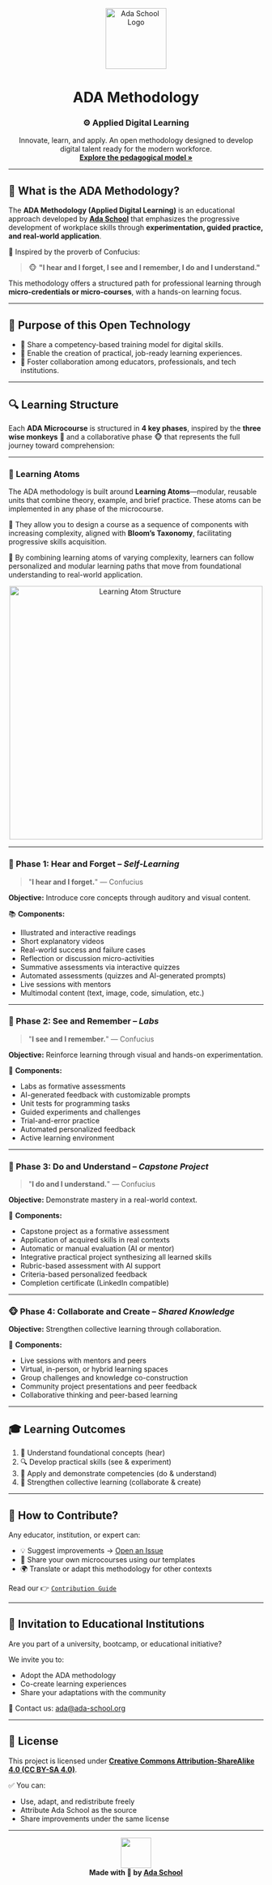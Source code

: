 <p align="center">
  <img src="https://avatars.githubusercontent.com/u/61118853?s=400&u=33dd0f8a4cc4f6f48e006866dc36555525181483&v=4" width="120" alt="Ada School Logo">
</p>

<h1 align="center">ADA Methodology</h1>
<h3 align="center">⚙️ Applied Digital Learning</h3>

<p align="center">
  Innovate, learn, and apply. An open methodology designed to develop digital talent ready for the modern workforce.
  <br />
  <a href="#learning-structure"><strong>Explore the pedagogical model »</strong></a>
</p>

---

## 🌱 What is the ADA Methodology?

The **ADA Methodology (Applied Digital Learning)** is an educational approach developed by <a href="https://ada-school.org/" target="_blank"><strong>Ada School</strong></a> that emphasizes the progressive development of workplace skills through **experimentation, guided practice, and real-world application**.

📜 Inspired by the proverb of Confucius:

> 🐵 **"I hear and I forget, I see and I remember, I do and I understand."**

This methodology offers a structured path for professional learning through **micro-credentials or micro-courses**, with a hands-on learning focus.

---

## 🌟 Purpose of this Open Technology

- 📖 Share a competency-based training model for digital skills.
- 🧠 Enable the creation of practical, job-ready learning experiences.
- 🤝 Foster collaboration among educators, professionals, and tech institutions.

---

## 🔍 Learning Structure

Each **ADA Microcourse** is structured in **4 key phases**, inspired by the **three wise monkeys** 🐒 and a collaborative phase 🐵 that represents the full journey toward comprehension:

---

### 🧬 Learning Atoms

The ADA methodology is built around **Learning Atoms**—modular, reusable units that combine theory, example, and brief practice. These atoms can be implemented in any phase of the microcourse.

📌 They allow you to design a course as a sequence of components with increasing complexity, aligned with **Bloom’s Taxonomy**, facilitating progressive skills acquisition.

🔗 By combining learning atoms of varying complexity, learners can follow personalized and modular learning paths that move from foundational understanding to real-world application.

<p align="center">
  <img src="./img/ada-learning-atom.svg" alt="Learning Atom Structure" width="500">
</p>

---

### 🙊 Phase 1: Hear and Forget – *Self-Learning*  
> "**I hear and I forget.**" — Confucius

**Objective:** Introduce core concepts through auditory and visual content.

📚 **Components:**
- Illustrated and interactive readings
- Short explanatory videos
- Real-world success and failure cases
- Reflection or discussion micro-activities
- Summative assessments via interactive quizzes
- Automated assessments (quizzes and AI-generated prompts)
- Live sessions with mentors
- Multimodal content (text, image, code, simulation, etc.)

---

### 🙈 Phase 2: See and Remember – *Labs*  
> "**I see and I remember.**" — Confucius

**Objective:** Reinforce learning through visual and hands-on experimentation.

🧪 **Components:**
- Labs as formative assessments
- AI-generated feedback with customizable prompts
- Unit tests for programming tasks
- Guided experiments and challenges
- Trial-and-error practice
- Automated personalized feedback
- Active learning environment

---

### 🙉 Phase 3: Do and Understand – *Capstone Project*  
> "**I do and I understand.**" — Confucius

**Objective:** Demonstrate mastery in a real-world context.

🚀 **Components:**
- Capstone project as a formative assessment
- Application of acquired skills in real contexts
- Automatic or manual evaluation (AI or mentor)
- Integrative practical project synthesizing all learned skills
- Rubric-based assessment with AI support
- Criteria-based personalized feedback
- Completion certificate (LinkedIn compatible)

---

### 🐵 Phase 4: Collaborate and Create – *Shared Knowledge*  

**Objective:** Strengthen collective learning through collaboration.

🤝 **Components:**
- Live sessions with mentors and peers
- Virtual, in-person, or hybrid learning spaces
- Group challenges and knowledge co-construction
- Community project presentations and peer feedback
- Collaborative thinking and peer-based learning

---

## 🎓 Learning Outcomes

1. 🧠 Understand foundational concepts (hear)
2. 🔍 Develop practical skills (see & experiment)
3. 💪 Apply and demonstrate competencies (do & understand)
4. 🤝 Strengthen collective learning (collaborate & create)

---

## 🤝 How to Contribute?

Any educator, institution, or expert can:

- 💡 Suggest improvements → [Open an Issue](./.github/ISSUE_TEMPLATE.md)
- 📝 Share your own microcourses using our templates
- 🌍 Translate or adapt this methodology for other contexts

Read our 👉 [`Contribution Guide`](./CONTRIBUTING.md)

---

## 🏫 Invitation to Educational Institutions

Are you part of a university, bootcamp, or educational initiative?

We invite you to:

- Adopt the ADA methodology
- Co-create learning experiences
- Share your adaptations with the community

📧 Contact us: [ada@ada-school.org](mailto:ada@ada-school.org)

---

## 📄 License

This project is licensed under [**Creative Commons Attribution-ShareAlike 4.0 (CC BY-SA 4.0)**](https://creativecommons.org/licenses/by-sa/4.0/).

✅ You can:
- Use, adapt, and redistribute freely
- Attribute Ada School as the source
- Share improvements under the same license

---

<p align="center">
  <img src="https://avatars.githubusercontent.com/u/61118853?s=400&u=33dd0f8a4cc4f6f48e006866dc36555525181483&v=4" width="60">
  <br />
  <strong>Made with 💙 by <a href="https://ada-school.org/" target="_blank">Ada School</a></strong>
</p>

